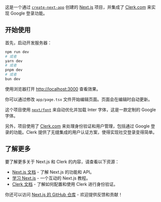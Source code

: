这是一个通过 [`create-next-app`](https://github.com/vercel/next.js/tree/canary/packages/create-next-app) 创建的 [Next.js](https://nextjs.org/) 项目，并集成了 [Clerk.com](https://clerk.com) 来实现 Google 登录功能。

## 开始使用

首先，启动开发服务器：

```bash
npm run dev
# 或者
yarn dev
# 或者
pnpm dev
# 或者
bun dev
```

使用浏览器打开 [http://localhost:3000](http://localhost:3000) 查看效果。

你可以通过修改 `app/page.tsx` 文件开始编辑页面。页面会在编辑时自动更新。

这个项目使用 [`next/font`](https://nextjs.org/docs/basic-features/font-optimization) 来自动优化并加载 Inter 字体，这是一款定制的 Google 字体。

另外，项目使用了 [Clerk.com](https://clerk.com) 来处理身份验证和用户管理，包括通过 Google 登录的功能。Clerk 提供了无缝集成的用户认证方案，使得实现社交登录变得简单。

## 了解更多

要了解更多关于 Next.js 和 Clerk 的内容，请查看以下资源：

- [Next.js 文档](https://nextjs.org/docs) - 了解 Next.js 的功能和 API。
- [学习 Next.js](https://nextjs.org/learn) - 一个互动的 Next.js 教程。
- [Clerk 文档](https://clerk.com/docs) - 了解如何配置和使用 Clerk 进行身份验证。

你还可以访问 [Next.js 的 GitHub 仓库](https://github.com/vercel/next.js/) - 欢迎提供反馈和贡献！

